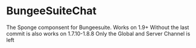 # BungeeSuiteChat
The Sponge componsent for Bungeesuite. 
Works on 1.9+
Without the last commit is also works on 1.7.10-1.8.8
Only the Global and Server Channel is left
